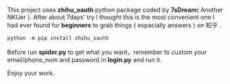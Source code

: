 This project uses  **zhihu_oauth**  python package coded by **7sDream**( Another NKUer ). After about 7days' try I thought this is the most convenient one I had ever  found  for **beginners** to grab things ( espacially answers ) on 知乎 . 

```python
python -m pip install zhihu_oauth
```

Before run __spider.py__ to get what you want，remember to custom your email/phone_num and password in __login.py__ and run it.

Enjoy your work.

